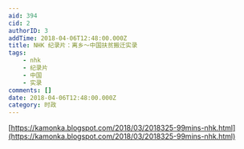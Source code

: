 ```yaml
---
aid: 394
cid: 2
authorID: 3
addTime: 2018-04-06T12:48:00.000Z
title: NHK 纪录片：离乡～中国扶贫搬迁实录
tags:
    - nhk
    - 纪录片
    - 中国
    - 实录
comments: []
date: 2018-04-06T12:48:00.000Z
category: 时政
---
```


[https://kamonka.blogspot.com/2018/03/2018325-99mins-nhk.html](https://kamonka.blogspot.com/2018/03/2018325-99mins-nhk.html)
